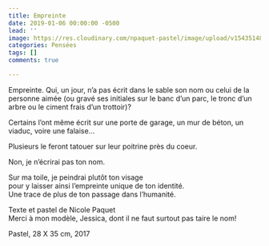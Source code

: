 ```yaml
---
title: Empreinte
date: 2019-01-06 00:00:00 -0500
lead: ''
image: https://res.cloudinary.com/npaquet-pastel/image/upload/v1543514813/jessica.jpg
categories: Pensées
tags: []
comments: true

---
```

Empreinte. Qui, un jour, n’a pas écrit dans le sable son nom ou celui de la personne aimée (ou gravé ses initiales sur le banc d’un parc, le tronc d’un arbre ou le ciment frais d’un trottoir)?

Certains l’ont même écrit sur une porte de garage, un mur de béton, un viaduc, voire une falaise…

Plusieurs le feront tatouer sur leur poitrine près du coeur.

Non, je n’écrirai pas ton nom.

Sur ma toile, je peindrai plutôt ton visage  
pour y laisser ainsi l’empreinte unique de ton identité.  
Une trace de plus de ton passage dans l’humanité.

Texte et pastel de Nicole Paquet  
Merci à mon modèle, Jessica, dont il ne faut surtout pas taire le nom!

Pastel, 28 X 35 cm, 2017